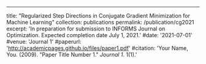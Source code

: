 ---
title: "Regularized Step Directions in Conjugate Gradient Minimization for Machine Learning"
collection: publications
permalink: /publication/cg2021
excerpt: 'In preparation for submission to INFORMS Journal on Optimization. Expected completion date July 1, 2021.'
#date: '2021-07-01'
#venue: 'Journal 1'
#paperurl: 'http://academicpages.github.io/files/paper1.pdf'
#citation: 'Your Name, You. (2009). &quot;Paper Title Number 1.&quot; <i>Journal 1</i>. 1(1).'
